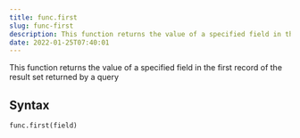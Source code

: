 ```yaml
---
title: func.first
slug: func-first
description: This function returns the value of a specified field in the first record of the result set returned by a query
date: 2022-01-25T07:40:01
---
```


This function returns the value of a specified field in the first record of the result set returned by a query

## Syntax
```python
func.first(field)
```
